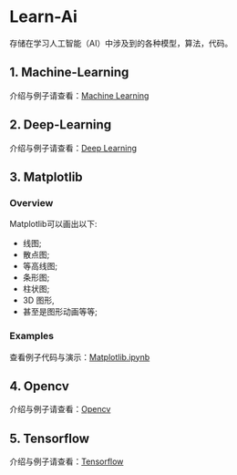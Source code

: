 # Learn-Ai

存储在学习人工智能（AI）中涉及到的各种模型，算法，代码。

## 1. Machine-Learning

介绍与例子请查看：[Machine Learning](./machine-learning/readme.md)

## 2. Deep-Learning

介绍与例子请查看：[Deep Learning](./deep-learning/readme.md)

## 3. Matplotlib

### Overview

Matplotlib可以画出以下:

- 线图;
- 散点图;
- 等高线图;
- 条形图;
- 柱状图;
- 3D 图形,
- 甚至是图形动画等等;

### Examples

查看例子代码与演示：[Matplotlib.ipynb](./matplotlib/examples.ipynb)

## 4. Opencv

介绍与例子请查看：[Opencv](./opencv/readme.md)

## 5. Tensorflow

介绍与例子请查看：[Tensorflow](./tensorflow/readme.md)